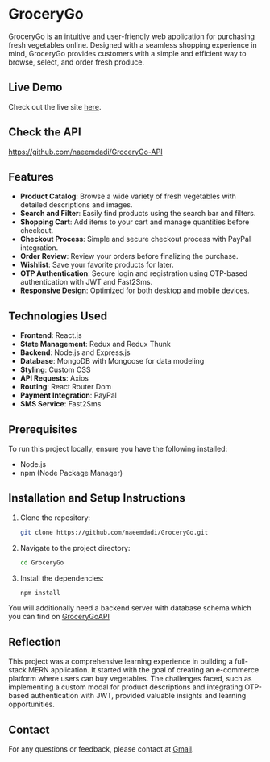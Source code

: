 # GroceryGo

GroceryGo is an intuitive and user-friendly web application for purchasing fresh vegetables online. Designed with a seamless shopping experience in mind, GroceryGo provides customers with a simple and efficient way to browse, select, and order fresh produce.

## Live Demo

Check out the live site [here](https://GroceryGo.netlify.app/).

## Check the API

https://github.com/naeemdadi/GroceryGo-API

## Features

- **Product Catalog**: Browse a wide variety of fresh vegetables with detailed descriptions and images.
- **Search and Filter**: Easily find products using the search bar and filters.
- **Shopping Cart**: Add items to your cart and manage quantities before checkout.
- **Checkout Process**: Simple and secure checkout process with PayPal integration.
- **Order Review**: Review your orders before finalizing the purchase.
- **Wishlist**: Save your favorite products for later.
- **OTP Authentication**: Secure login and registration using OTP-based authentication with JWT and Fast2Sms.
- **Responsive Design**: Optimized for both desktop and mobile devices.

## Technologies Used

- **Frontend**: React.js
- **State Management**: Redux and Redux Thunk
- **Backend**: Node.js and Express.js
- **Database**: MongoDB with Mongoose for data modeling
- **Styling**: Custom CSS
- **API Requests**: Axios
- **Routing**: React Router Dom
- **Payment Integration**: PayPal
- **SMS Service**: Fast2Sms

## Prerequisites

To run this project locally, ensure you have the following installed:

- Node.js
- npm (Node Package Manager)

## Installation and Setup Instructions

1. Clone the repository:
    ```bash
    git clone https://github.com/naeemdadi/GroceryGo.git
    ```
2. Navigate to the project directory:
    ```bash
    cd GroceryGo
    ```
3. Install the dependencies:
    ```bash
    npm install
    ```

You will additionally need a backend server with database schema which you can find on
[GroceryGoAPI](https://github.com/naeemdadi/GroceryGo-API)

## Reflection

This project was a comprehensive learning experience in building a full-stack MERN application. It started with the goal of creating an e-commerce platform where users can buy vegetables. The challenges faced, such as implementing a custom modal for product descriptions and integrating OTP-based authentication with JWT, provided valuable insights and learning opportunities.

## Contact

For any questions or feedback, please contact at [Gmail](mailto:GroceryGo@gmail.com).
